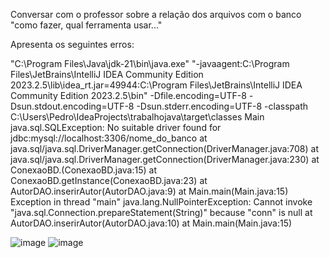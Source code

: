 Conversar com o professor sobre a relação dos arquivos com o banco "como fazer, qual ferramenta usar..."

Apresenta os seguintes erros:

"C:\Program Files\Java\jdk-21\bin\java.exe" "-javaagent:C:\Program Files\JetBrains\IntelliJ IDEA Community Edition 2023.2.5\lib\idea_rt.jar=49944:C:\Program Files\JetBrains\IntelliJ IDEA Community Edition 2023.2.5\bin" -Dfile.encoding=UTF-8 -Dsun.stdout.encoding=UTF-8 -Dsun.stderr.encoding=UTF-8 -classpath C:\Users\Pedro\IdeaProjects\trabalhojava\target\classes Main
java.sql.SQLException: No suitable driver found for jdbc:mysql://localhost:3306/nome_do_banco
	at java.sql/java.sql.DriverManager.getConnection(DriverManager.java:708)
	at java.sql/java.sql.DriverManager.getConnection(DriverManager.java:230)
	at ConexaoBD.<init>(ConexaoBD.java:15)
	at ConexaoBD.getInstance(ConexaoBD.java:23)
	at AutorDAO.inserirAutor(AutorDAO.java:9)
	at Main.main(Main.java:15)
Exception in thread "main" java.lang.NullPointerException: Cannot invoke "java.sql.Connection.prepareStatement(String)" because "conn" is null
	at AutorDAO.inserirAutor(AutorDAO.java:10)
	at Main.main(Main.java:15)

 
![image](https://github.com/user-attachments/assets/084ce298-22e3-4658-b418-0bbf44aea2a3)
![image](https://github.com/user-attachments/assets/f580f67d-0224-4b6f-a637-25bbb6f7496f)
